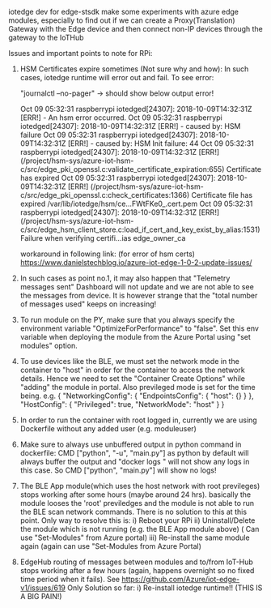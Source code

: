 iotedge dev for edge-stsdk
make some experiments with azure edge modules, especially to find out if we can create a Proxy(Translation) Gateway with the Edge device and then connect non-IP devices through the gateway to the IoTHub

Issues and important points to note for RPi:
1. HSM Certificates expire sometimes (Not sure why and how):
   In such cases, iotedge runtime will error out and fail. To see error:

   "journalctl –no-pager"  -> should show below output error!

     Oct 09 05:32:31 raspberrypi iotedged[24307]: 2018-10-09T14:32:31Z [ERR!] - An hsm error occurred.
     Oct 09 05:32:31 raspberrypi iotedged[24307]: 2018-10-09T14:32:31Z [ERR!] -         caused by: HSM failure
     Oct 09 05:32:31 raspberrypi iotedged[24307]: 2018-10-09T14:32:31Z [ERR!] -         caused by: HSM Init failure: 44
     Oct 09 05:32:31 raspberrypi iotedged[24307]: 2018-10-09T14:32:31Z [ERR!] (/project/hsm-sys/azure-iot-hsm-c/src/edge_pki_openssl.c:validate_certificate_expiration:655) Certificate has expired
     Oct 09 05:32:31 raspberrypi iotedged[24307]: 2018-10-09T14:32:31Z [ERR!] (/project/hsm-sys/azure-iot-hsm-c/src/edge_pki_openssl.c:check_certificates:1366) Certificate file has expired /var/lib/iotedge/hsm/ce…FWtFKe0_.cert.pem
     Oct 09 05:32:31 raspberrypi iotedged[24307]: 2018-10-09T14:32:31Z [ERR!] (/project/hsm-sys/azure-iot-hsm-c/src/edge_hsm_client_store.c:load_if_cert_and_key_exist_by_alias:1531) Failure when verifying certifi…ias edge_owner_ca

     workaround in following link: (for error of hsm certs)
     https://www.danielstechblog.io/azure-iot-edge-1-0-2-update-issues/
     
2. In such cases as point no.1, it may also happen that "Telemetry messages sent" Dashboard will not update and we are not able to see the messages from device. It is however strange that the "total number of messages used" keeps on increasing! 

3. To run module on the PY, make sure that you always specify the environment variable "OptimizeForPerformance" to "false". Set this env variable when deploying the module from the Azure Portal using "set modules" option.

4. To use devices like the BLE, we must set the network mode in the container to "host" in order for the container to access the network details. Hence we need to set the "Container Create Options" while "adding" the module in portal. Also previleged mode is set for the time being. e.g.
      {
         "NetworkingConfig": {
         "EndpointsConfig": {
            "host": {}
         }
      },
         "HostConfig": {
         "Privileged": true,
         "NetworkMode": "host"
         }
      }
      
 5. In order to run the container with root logged in, currently we are using Dockerfile without any added user (e.g. moduleuser)

 6. Make sure to always use unbuffered output in python command in dockerfile: CMD ["python", "-u", "main.py"] as python by default will always buffer the output and "docker logs <container>" will not show any logs in this case. 
So CMD ["python", "main.py"] will show no logs!
   
 7. The BLE App module(which uses the host network with root previleges) stops working after some hours (maybe around 24 hrs). basically the module looses the 'root' previledges and the module is not able to run the BLE scan network commands. There is no solution to this at this point. Only way to resolve this is:
    i) Reboot your RPi
   ii) Uninstall/Delete the module which is not running (e.g. the BLE App module above) ( Can use "Set-Modules" from Azure portal)
  iii) Re-install the same module again (again can use "Set-Modules from Azure Portal)
  
  8. EdgeHub routing of messages between modules and to/from IoT-Hub stops working after a few hours (again, happens overnight so no fixed time period when it fails). See https://github.com/Azure/iot-edge-v1/issues/619
     Only Solution so far:
     i) Re-install iotedge runtime!! (THIS IS A BIG PAIN!)
  
  
 


